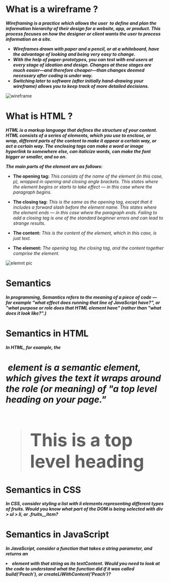 # What is a wireframe ?

***Wireframing is a practice which allows the user  to define and plan the information hierarchy of their design for a website, app, or product. This process focuses on how the designer or client wants the user to process information on a site.***

* ***Wireframes drawn with paper and a pencil, or at a whiteboard, have the advantage of looking and being very easy to change.*** 
* ***With the help of paper-prototypes, you can test with end users at every stage of ideation and design. Changes at these stages are much easier—and therefore cheaper—than changes deemed necessary after coding is under way.***
* ***Switching later to software (after initially hand-drawing your wireframe) allows you to keep track of more detailed decisions.***

![wireframe](https://d33wubrfki0l68.cloudfront.net/dbb80f2f6a5dafa25f702ad00bc429057fb59cec/52716/en/blog/uploads/versions/samuel-student-wireframe---x----972-715x---.png)


# What is HTML ?


***HTML is a markup language that defines the structure of your content. HTML consists of a series of elements, which you use to enclose, or wrap, different parts of the content to make it appear a certain way, or act a certain way. The enclosing tags can make a word or image hyperlink to somewhere else, can italicize words, can make the font bigger or smaller, and so on.***

***The main parts of the element are as follows:***

* **The opening tag:** *This consists of the name of the element (in this case, p), wrapped in opening and closing angle brackets. This states where the element begins or starts to take effect — in this case where the paragraph begins.*

* **The closing tag:** *This is the same as the opening tag, except that it includes a forward slash before the element name. This states where the element ends — in this case where the paragraph ends. Failing to add a closing tag is one of the standard beginner errors and can lead to strange results.*

* **The content:** *This is the content of the element, which in this case, is just text.*

* **The element:** *The opening tag, the closing tag, and the content together comprise the element.*

![elemnt pic](https://developer.mozilla.org/en-US/docs/Learn/Getting_started_with_the_web/HTML_basics/grumpy-cat-small.png)


# Semantics 

***In programming, Semantics refers to the meaning of a piece of code — for example "what effect does running that line of JavaScript have?", or "what purpose or role does that HTML element have" (rather than "what does it look like?".)***

# Semantics in HTML 

***In HTML, for example, the <h1> element is a semantic element, which gives the text it wraps around the role (or meaning) of "a top level heading on your page."***
> <h1>This is a top level heading</h1>


# Semantics in CSS

***In CSS, consider styling a list with li elements representing different types of fruits. Would you know what part of the DOM is being selected with div > ul > li, or .fruits__item?***

# Semantics in JavaScript 

***In JavaScript, consider a function that takes a string parameter, and returns an <li> element with that string as its textContent. Would you need to look at the code to understand what the function did if it was called build('Peach'), or createLiWithContent('Peach')?***
